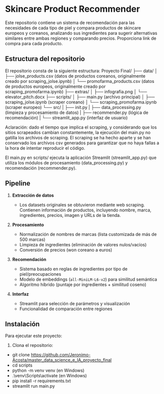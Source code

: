 # Skincare Product Recommender

Este repositorio contiene un sistema de recomendación para las necesidades de cada tipo de piel y compara productos de skincare europeos y coreanos, analizando sus ingredientes para sugerir alternativas similares entre ambas regiones y comparando precios. Proporciona link de compra para cada producto. 

## Estructura del repositorio

El repositorio consta de la siguiente estructura:
Proyecto Final/
├── data/
│ ├── jolse_products.csv (datos de productos coreanos, originalmente creado por scraping_jolse.ipynb)
│ └── promofarma_products.csv (datos de productos europeos, originalmente creado por scraping_promofarma.ipynb)
├── extras/
│ ├── infografia.png
│ └── elevator_pitch.docx
├── scripts/
│ ├── main.py (archivo principal)
│ ├── scraping_jolse.ipynb (scraper coreano)
│ └── scraping_promofarma.ipynb (scraper europeo)
└── src/
| ├── init.py
| ├── data_processing.py (limpieza y procesamiento de datos)
| ├── recommender.py (lógica de recomendación)
| └── streamlit_app.py (interfaz de usuario)

Aclaración: dado el tiempo que implica el scraping, y considerando que los sitios scrapeados cambian constantemente, la ejecución del main.py no gatilla los archivos de scraping. El scraping se ha hecho aparte y se han conservado los archivos csv generados para garantizar que no haya fallas a la hora de intentar reproducir el código.  

El main.py en scripts/ ejecuta la aplicación Streamlit (streamlit_app.py) que utiliza los módulos de procesamiento (data_processing.py) y recomendación (recommender.py).

## Pipeline

1. **Extracción de datos**
   - Los datasets originales se obtuvieron mediante web scraping. Contienen información de productos, incluyendo nombre, marca, ingredientes, precios, imagen y URLs de la tienda.

2. **Procesamiento**
   - Normalización de nombres de marcas (lista customizada de más de 500 marcas)
   - Limpieza de ingredientes (eliminación de valores nulos/vacíos)
   - Conversión de precios (won coreano a euros)

3. **Recomendación**
   - Sistema basado en reglas de ingredientes por tipo de piel/preocupaciones
   - Modelo de embeddings (`all-MiniLM-L6-v2`) para similitud semántica
   - Algoritmo híbrido (puntaje por ingredientes + similitud coseno)

4. **Interfaz**
   - Streamlit para selección de parámetros y visualización
   - Funcionalidad de comparación entre regiones

## Instalación

Para ejecutar este proyecto:

1. Clona el repositorio:
- git clone https://github.com/Jeronimo-Acosta/master_data_science_e_IA_proyecto_final
- cd scripts
- python -m venv venv (en Windows)
- .\venv\Scripts\activate (en Windows)
- pip install -r requirements.txt
- streamlit run main.py
